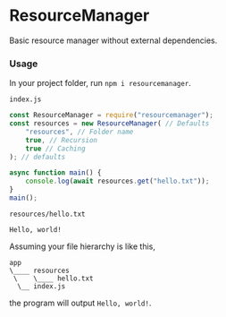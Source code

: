 # ResourceManager

Basic resource manager without external dependencies.

### Usage

In your project folder, run `npm i resourcemanager`.

`index.js`

```js
const ResourceManager = require("resourcemanager");
const resources = new ResourceManager( // Defaults
	"resources", // Folder name
	true, // Recursion
	true // Caching
); // defaults

async function main() {
	console.log(await resources.get("hello.txt"));
}
main();
```

`resources/hello.txt`

```
Hello, world!
```

Assuming your file hierarchy is like this,

```
app
\____ resources
 \	  \____ hello.txt
  \__ index.js
```

the program will output `Hello, world!`.